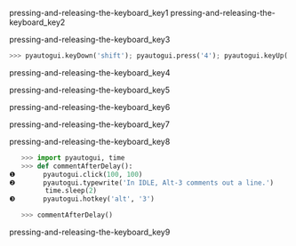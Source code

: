 pressing-and-releasing-the-keyboard_key1
pressing-and-releasing-the-keyboard_key2


pressing-and-releasing-the-keyboard_key3


```python
>>> pyautogui.keyDown('shift'); pyautogui.press('4'); pyautogui.keyUp('shift')
```
pressing-and-releasing-the-keyboard_key4


pressing-and-releasing-the-keyboard_key5



pressing-and-releasing-the-keyboard_key6



pressing-and-releasing-the-keyboard_key7


pressing-and-releasing-the-keyboard_key8


```python
   >>> import pyautogui, time
   >>> def commentAfterDelay():
❶       pyautogui.click(100, 100)
❷       pyautogui.typewrite('In IDLE, Alt-3 comments out a line.')
         time.sleep(2)
❸       pyautogui.hotkey('alt', '3')

   >>> commentAfterDelay()
```
pressing-and-releasing-the-keyboard_key9
